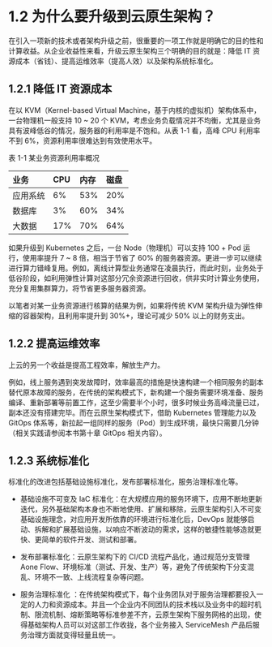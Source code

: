# 1.2 为什么要升级到云原生架构？

在引入一项新的技术或者架构升级之前，很重要的一项工作就是明确它的目的性和计算收益。从企业收益性来看，升级云原生架构三个明确的目的就是：降低 IT 资源成本（省钱）、提高运维效率（提高人效）以及架构系统标准化。

## 1.2.1 降低 IT 资源成本

在以 KVM（Kernel-based Virtual Machine，基于内核的虚拟机）架构体系中，一台物理机一般支持 10 ~ 20 个 KVM，考虑业务负载情况并不均衡，尤其是业务具有波峰低谷的情况，服务器的利用率是不饱和。从表 1-1 看，高峰 CPU 利用率不到 6%，资源利用率很难达到有效使用水平。

表 1-1 某业务资源利用率概况

| 业务 | CPU | 内存| 磁盘 |
|:--|:--|:--|:--|
| 应用系统 | 6% | 53% | 20% |
| 数据库| 3% |  60% |  34% |
| 大数据| 17% |  70% |  64% |

如果升级到 Kubernetes 之后，一台 Node（物理机）可以支持 100 + Pod 运行，使用率提升 7 ~ 8 倍，相当于节省了 60% 的服务器资源。更进一步可以继续进行算力错峰复用。例如，离线计算型业务通常在凌晨执行，而此时刻，业务处于低谷阶段，如利用弹性计算对这部分冗余资源进行回收，供非实时计算业务使用，充分复用集群算力，将节省更多服务器资源。

以笔者对某一业务资源进行核算的结果为例，如果将传统 KVM 架构升级为弹性伸缩的容器架构，且利用率提升到 30%+，理论可减少 50% 以上的财务支出。

## 1.2.2 提高运维效率

上云的另一个收益是提高工程效率，解放生产力。

例如，线上服务遇到突发故障时，效率最高的措施是快速构建一个相同服务的副本替代原本故障的服务，在传统的架构模式下，新构建一个服务需要环境准备、服务编译、重新部署等前置工作，这至少需要半个小时，很多时候业务高峰流量已过，副本还没有搭建完毕。而在云原生架构模式下，借助 Kubernetes 管理能力以及 GitOps 体系等，新拉起一组同样的服务（Pod）到生成环境，最快只需要几分钟（相关实践请参阅本书第十章 GitOps 相关内容）。

## 1.2.3 系统标准化

标准化的改进包括基础设施标准化，发布部署标准化，服务治理标准化等。

- 基础设施不可变及 IaC 标准化：在大规模应用的服务环境下，应用不断地更新迭代，另外基础架构本身也不断地使用、扩展和移除，云原生架构引入不可变基础设施理念，对应用开发所依靠的环境进行标准化后，DevOps 就能够启动、拆解和扩展基础设施，以响应不断波动的需求，这样的敏捷性能够造就更快、更简单的软件开发、测试和部署。

- 发布部署标准化：云原生架构下的 CI/CD 流程产品化，通过规范分支管理 Aone Flow、环境标准（测试、开发、生产）等，避免了传统架构下分支混乱、环境不一致、上线流程复杂等问题。

- 服务治理标准化 ：在传统架构模式下，每个业务团队对于服务治理都要投入一定的人力和资源成本。并且一个企业内不同团队的技术栈以及业务中的超时机制、限流机制、熔断策略等标准参差不齐，云原生架构下服务网格的出现，使得基础架构人员可以对这部工作收拢，各个业务接入 ServiceMesh 产品后服务治理方面就变得轻量且统一。